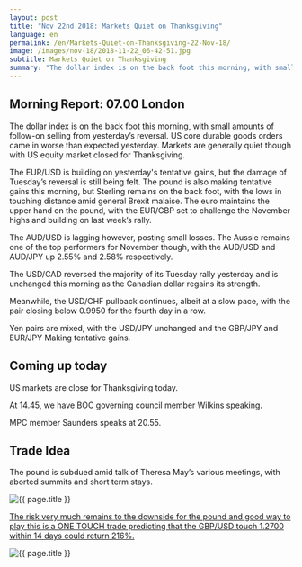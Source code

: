 ```yaml
---
layout: post
title: "Nov 22nd 2018: Markets Quiet on Thanksgiving"
language: en
permalink: /en/Markets-Quiet-on-Thanksgiving-22-Nov-18/
image: /images/nov-18/2018-11-22_06-42-51.jpg
subtitle: Markets Quiet on Thanksgiving
summary: "The dollar index is on the back foot this morning, with small amounts of follow-on selling from yesterday’s reversal. US core durable goods orders came in worse than expected yesterday"
---
```

## Morning Report: 07.00 London

The dollar index is on the back foot this morning, with small amounts of follow-on selling from yesterday’s reversal. US core durable goods orders came in worse than expected yesterday. Markets are generally quiet though with US equity market closed for Thanksgiving. 

The EUR/USD is building on yesterday's tentative gains, but the damage of Tuesday’s reversal is still being felt. The pound is also making tentative gains this morning, but Sterling remains on the back foot, with the lows in touching distance amid general Brexit malaise. The euro maintains the upper hand on the pound, with the EUR/GBP set to challenge the November highs and building on last week’s rally. 

The AUD/USD is lagging however, posting small losses. The Aussie remains one of the top performers for November though, with the AUD/USD and AUD/JPY up 2.55% and 2.58% respectively. 

The USD/CAD reversed the majority of its Tuesday rally yesterday and is unchanged this morning as the Canadian dollar regains its strength. 

Meanwhile, the USD/CHF pullback continues, albeit at a slow pace, with the pair closing below 0.9950 for the fourth day in a row.

Yen pairs are mixed, with the USD/JPY unchanged and the GBP/JPY and EUR/JPY Making tentative gains.  

## Coming up today

US markets are close for Thanksgiving today. 

At 14.45, we have BOC governing council member Wilkins speaking. 

MPC member Saunders speaks at 20.55. 

## Trade Idea

The pound is subdued amid talk of Theresa May’s various meetings, with aborted summits and short term stays.

<img class="post-image" src="{{ site.url }}/images/nov-18/2018-11-22_06-42-51.jpg" alt="{{ page.title }}" title="{{ page.title }}">

<a href="%LINK%%?currency=GBP&market=forex&underlying=frxGBPUSD&formname=touchnotouch&duration_amount=14&duration_units=d&amount=10&amount_type=stake&expiry_type=duration&barrier=1.2700" target="_blank">The risk very much remains to the downside for the pound and good way to play this is a ONE TOUCH trade predicting that the GBP/USD touch 1.2700 within 14 days could return 216%.</a>

<img class="post-image" src="{{ site.url }}/images/nov-18/2018-11-22_06-44-56.jpg" alt="{{ page.title }}" title="{{ page.title }}">